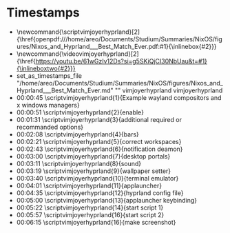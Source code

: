 # Timestamps
- \newcommand{\scriptvimjoyerhyprland}[2]{\href{openpdf:///home/areo/Documents/Studium/Summaries/NixOS/figures/Nixos_and_Hyprland___Best_Match_Ever.pdf:#1}{\inlinebox{#2}}}
- \newcommand{\videovimjoyerhyprland}[2]{\href{https://youtu.be/61wGzIv12Ds?si=g5SKiQjCI30NbUau&t=#1}{\inlineboxtwo{#2}}}
- set_as_timestamps_file "/home/areo/Documents/Studium/Summaries/NixOS/figures/Nixos_and_Hyprland___Best_Match_Ever.md" "" vimjoyerhyprland vimjoyerhyprland
- 00:00:45 \scriptvimjoyerhyprland{1}{Example wayland compositors and x windows managers}
- 00:00:51 \scriptvimjoyerhyprland{2}{enable}
- 00:01:31 \scriptvimjoyerhyprland{3}{additional required or recommanded options}
- 00:02:08 \scriptvimjoyerhyprland{4}{bars}
- 00:02:21 \scriptvimjoyerhyprland{5}{correct workspaces}
- 00:02:43 \scriptvimjoyerhyprland{6}{notification deamon}
- 00:03:00 \scriptvimjoyerhyprland{7}{desktop portals}
- 00:03:11 \scriptvimjoyerhyprland{8}{sound}
- 00:03:19 \scriptvimjoyerhyprland{9}{wallpaper setter}
- 00:03:40 \scriptvimjoyerhyprland{10}{terminal emulator}
- 00:04:01 \scriptvimjoyerhyprland{11}{applauncher}
- 00:04:35 \scriptvimjoyerhyprland{12}{hyprland config file}
- 00:05:00 \scriptvimjoyerhyprland{13}{applauncher keybinding}
- 00:05:22 \scriptvimjoyerhyprland{14}{start script 1}
- 00:05:57 \scriptvimjoyerhyprland{16}{start script 2}
- 00:06:15 \scriptvimjoyerhyprland{16}{make screenshot}
